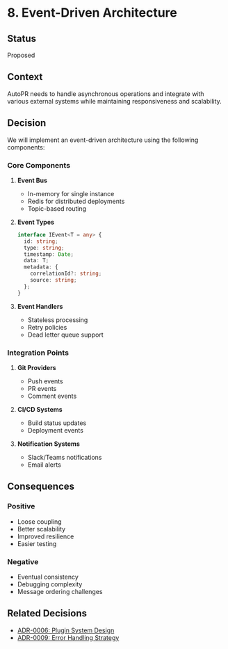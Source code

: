 # 8. Event-Driven Architecture

## Status

Proposed

## Context

AutoPR needs to handle asynchronous operations and integrate with various external systems while
maintaining responsiveness and scalability.

## Decision

We will implement an event-driven architecture using the following components:

### Core Components

1. **Event Bus**
   - In-memory for single instance
   - Redis for distributed deployments
   - Topic-based routing

1. **Event Types**

   ```typescript
   interface IEvent<T = any> {
     id: string;
     type: string;
     timestamp: Date;
     data: T;
     metadata: {
       correlationId?: string;
       source: string;
     };
   }
   ```

1. **Event Handlers**
   - Stateless processing
   - Retry policies
   - Dead letter queue support

### Integration Points

1. **Git Providers**
   - Push events
   - PR events
   - Comment events

1. **CI/CD Systems**
   - Build status updates
   - Deployment events

1. **Notification Systems**
   - Slack/Teams notifications
   - Email alerts

## Consequences

### Positive

- Loose coupling
- Better scalability
- Improved resilience
- Easier testing

### Negative

- Eventual consistency
- Debugging complexity
- Message ordering challenges

## Related Decisions

- [ADR-0006: Plugin System Design](0006-plugin-system-design.md)
- [ADR-0009: Error Handling Strategy](0009-error-handling-strategy.md)
